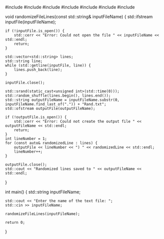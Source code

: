#include <iostream>
#include <fstream>
#include <vector>
#include <string>
#include <cstdlib>
#include <ctime>
#include <algorithm>

void randomizeFileLines(const std::string& inputFileName) {
    std::ifstream inputFile(inputFileName);
    
    if (!inputFile.is_open()) {
        std::cerr << "Error: Could not open the file " << inputFileName << std::endl;
        return;
    }

    std::vector<std::string> lines;
    std::string line;
    while (std::getline(inputFile, line)) {
        lines.push_back(line);
    }

    inputFile.close();

    std::srand(static_cast<unsigned int>(std::time(0)));
    std::random_shuffle(lines.begin(), lines.end());
    std::string outputFileName = inputFileName.substr(0, inputFileName.find_last_of(".")) + "Rand.txt";
    std::ofstream outputFile(outputFileName);

    if (!outputFile.is_open()) {
        std::cerr << "Error: Could not create the output file " << outputFileName << std::endl;
        return;
    }
    int lineNumber = 1;
    for (const auto& randomizedLine : lines) {
        outputFile << lineNumber << ") " << randomizedLine << std::endl;
        lineNumber++;
    }

    outputFile.close();
    std::cout << "Randomized lines saved to " << outputFileName << std::endl;
}

int main() {
    std::string inputFileName;
    
    std::cout << "Enter the name of the text file: ";
    std::cin >> inputFileName;

    randomizeFileLines(inputFileName);

    return 0;
}
